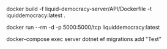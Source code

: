 docker build -f liquid-democracy-server/API/Dockerfile -t iquiddemocracy:latest .

docker run --rm -d -p 5000:5000/tcp liquiddemocracy:latest


docker-compose exec server dotnet ef migrations add "Test"
